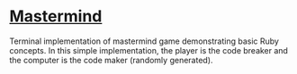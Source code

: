 # [Mastermind](https://replit.com/@kwach/mastermind#.replit)

Terminal implementation of mastermind game demonstrating basic Ruby concepts. In this simple implementation, the player is the code breaker and the computer is the code maker (randomly generated).
